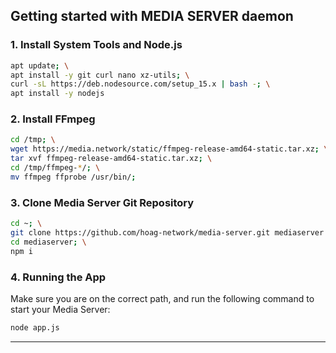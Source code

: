 
## Getting started with MEDIA SERVER daemon

### 1. Install System Tools and Node.js
```bash
apt update; \
apt install -y git curl nano xz-utils; \
curl -sL https://deb.nodesource.com/setup_15.x | bash -; \
apt install -y nodejs
```

### 2. Install FFmpeg
```bash
cd /tmp; \
wget https://media.network/static/ffmpeg-release-amd64-static.tar.xz; \
tar xvf ffmpeg-release-amd64-static.tar.xz; \
cd /tmp/ffmpeg-*/; \
mv ffmpeg ffprobe /usr/bin/;
```

### 3. Clone Media Server Git Repository
```bash
cd ~; \
git clone https://github.com/hoag-network/media-server.git mediaserver ; \
cd mediaserver; \
npm i
```

### 4. Running the App

Make sure you are on the correct path, and run the following command to start your Media Server:

```bash
node app.js
```

---
